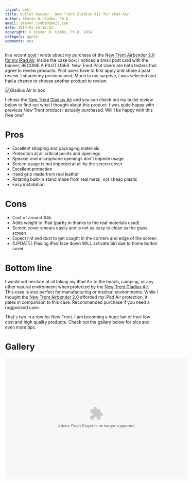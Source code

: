 ```yaml
---
layout: post
title: Bullet Review - New Trent Gladius Air for iPad Air
author: Steven B. Combs, Ph.D.
email: steven.combs@gmail.com
date: 2014-03-16 12:53
copyright: © Steven B. Combs, Ph.D. 2014
category: apple
comments: yes
---
```


In a recent [post][2] I wrote about my purchase of the [New Trent Airbender 2.0 for my iPad Air][3]. Inside the case box, I noticed a small post card with the banner, BECOME A PILOT USER. New Trent Pilot Users are beta testers that agree to review products. Pilot users have to first apply and share a past review. I shared my previous post. Much to my surprise, I was selected and had a chance to choose another product to review.

![Gladius Air in box](http://www.stevencombs.com/images/posts/2014-06-16-gladius-air.png)

I chose the [New Trent Gladius Air][4] and you can check out my bullet review below to find out what I thought about this product. I was quite happy with previous New Trent product I actually purchased. Will I be happy with this free one?

# Pros

* Excellent shipping and packaging materials
* Protection at all critical points and openings
* Speaker and microphone openings don't impede usage
* Screen usage is not impeded at all by the screen cover
* Excellent protection
* Hand grip made from real leather
* Rotating built-in stand made from real metal, not cheap plastic
* Easy installation

# Cons

* Cost of around $45
* Adds weight to iPad (partly in thanks to the real materials used)
* Screen cover smears easily and is not as easy to clean as the glass screen
* Expect lint and dust to get caught in the corners and edge of the screen
* {UPDATE} Placing iPad face down WILL activate Siri due to home button cover

# Bottom line

I would not hesitate at all taking my iPad Air to the beach, camping, or any other natural environment when protected by the [New Trent Gladius Air][4]. This case is also perfect for manufacturing or medical environments. While I thought the [New Trent Airbender 2.0][3] afforded my iPad Air protection, it pales in comparison to this case. Recommended purchase if you need a ruggedized case.

That's two in a row for New Trent. I am becoming a huge fan of their low cost and high quality products. Check out the gallery below for pics and even more tips.

# Gallery

<embed type="application/x-shockwave-flash" src="https://photos.gstatic.com/media/slideshow.swf" width="600" height="400" flashvars="host=picasaweb.google.com&captions=1&noautoplay=1&hl=en_US&feat=flashalbum&RGB=0x000000&feed=https%3A%2F%2Fpicasaweb.google.com%2Fdata%2Ffeed%2Fapi%2Fuser%2F118020098182159765872%2Falbumid%2F5990673359990730609%3Falt%3Drss%26kind%3Dphoto%26authkey%3DGv1sRgCMuO29mL5NzPjgE%26hl%3Den_US" pluginspage="http://www.macromedia.com/go/getflashplayer"></embed>

[2]: http://www.stevencombs.com/apple/2014/03/06/Bullet-review-newtrent-airbender-2.html
[3]: http://www.amazon.com/gp/product/B00ET9YYS2/ref=as_li_ss_tl?ie=UTF8&camp=1789&creative=390957&creativeASIN=B00ET9YYS2&linkCode=as2&tag=docstechnotes-20
[4]: http://www.amazon.com/gp/product/B00HNFPZF0/ref=as_li_ss_tl?ie=UTF8&camp=1789&creative=390957&creativeASIN=B00HNFPZF0&linkCode=as2&tag=docstechnotes-20